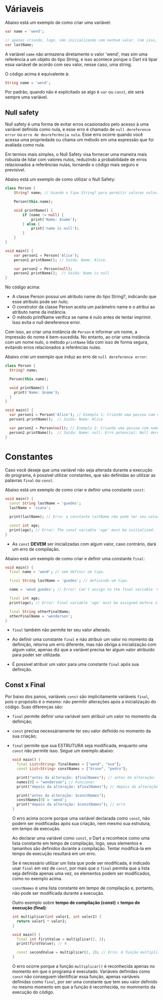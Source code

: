 # Váriaveis

Abaixo está um exemplo de como criar uma variável:

```dart
var name = 'wend';

// apenas criando, logo, não inicializando com nenhum valor. Com isso, ela será inicializada como NULL.
var lastName;
```

A variável `name` não armazena diretamente o valor 'wend', mas sim uma referência a um objeto do tipo String, e isso acontece porque o Dart irá tipar essa variável de acordo com seu valor, nesse caso, uma string.

O código acima é equivalente à:

```dart
String name = 'wend';
```

Por padrão, quando não é explicitado se algo é `var` ou `const`, ele será sempre uma variável.

## Null safety

Null safety é uma forma de evitar erros ocasionados pelo acesso à uma variável definida como nula, e esse erro é chamado de `null dereference error` ou `erro de desreferência nula`. Esse erro ocorre quando você acessa uma propriedade ou chama um método em uma expressão que foi avaliada como nula.

Em termos mais simples, o Null Safety visa fornecer uma maneira mais robusta de lidar com valores nulos, reduzindo a probabilidade de erros relacionados a referências nulas, tornando o código mais seguro e previsível.

Abaixo está um exemplo de como utilizar o Null Safety:

```dart
class Person {
    String? name; // Usando o tipo String? para permitir valores nulos.

    Person(this.name);

    void printName() {
        if (name != null) {
            print('Name: $name');
        } else {
            print('name is null');
        }
    }
}

void main() {
    var person1 = Person('Alice');
    person1.printName(); // Saída: Name: Alice.

    var person2 = Person(null);
    person2.printName();  // Saída: Name is null
}
```

No código acima:

- A classe Person possui um atributo name do tipo String?, indicando que esse atributo pode ser nulo;
- O construtor da classe Person aceita um parâmetro name e o atribui ao atributo name da instância.
- O método printName verifica se name é nulo antes de tentar imprimir. Isso evita o null dereference error.

Com isso, ao criar uma instância de `Person` e informar um nome, a impressão do nome é bem-sucedida. No entanto, ao criar uma instância com um nome nulo, o método `printName` lida com isso de forma segura, evitando erros relacionados a referências nulas.

Abaixo criei um exemplo que induz ao erro de `null dereference error`:

```dart
class Person {
  String? name;

  Person(this.name);

  void printName() {
    print('Name: $name');
  }
}

void main() {
  var person1 = Person('Alice'); // Exemplo 1: Criando uma pessoa com nome não nulo.
  person1.printName();  // Saída: Name: Alice

  var person2 = Person(null); // Exemplo 2: Criando uma pessoa com nome nulo.
  person2.printName();  // Saída: Name: null. Erro potencial: Null dereference error
}
```

# Constantes

Caso você deseje que uma variável não seja alterada durante a execução do programa, é possível utilizar constantes, que são definidas ao utilizar as palavras `final` ou `const`.

Abaixo está um exemplo de como criar e definir uma constante `const`:

```dart
void main() {
  const String lastName = 'guedes';
  lastName = 'viana';

  print(lastName); // Erro: a constante lastName não pode ter seu valor alterado.

  const int age;
  print(age); // Error: The const variable 'age' must be initialized.
}
```

- As `const` **DEVEM** ser inicializadas com algum valor, caso contrário, dará um erro de compilação.

Abaixo está um exemplo de como criar e definir uma constante `final`:

```dart
void main() {
  final name = 'wend'; // sem definir um tipo.

  final String lastName = 'guedes'; // definindo um tipo.

  name = 'wend guedes'; // Error: Can't assign to the final variable 'name'.

  final int age;
  print(age); // Error: Final variable 'age' must be assigned before it can be used.

  final String otherFinalName;
  otherFinalName = 'wenderson';
}
```

- `final` também não permite ter seu valor alterado.

- Ao definir uma constante `final` e não atribuir um valor no momento da definição, retorna um erro diferente, mas não obriga a inicialização com algum valor, apenas diz que a variável precisa ter algum valor atribuído para poder ser utilizada.

- É possível atribuir um valor para uma constante `final` após sua definição.

## Const x Final

Por baixo dos panos, variáveis `const` são implicitamente variáveis `final`, pois o propósito é o mesmo: não permitir alterações após a inicialização do código. Suas diferenças são:

- `final` permite definir uma variável sem atribuir um valor no momento da definição;

- `const` precisa necessáriamente ter seu valor definido no momento da sua criação;

- `final` permite que sua ESTRUTURA seja modificada, enquanto uma `const` não permite isso. Segue um exemplo abaixo:

  ```dart
  void main() {
    final List<String> finalNames = ["wend", "eve"];
    const List<String> constNames = ["bruno", "pedro"];

    print("antes da alteração: $finalNames"); // antes da alteração: [wend, eve]
    names[0] = "wenderson"; // Funciona!
    print("depois da alteração: $finalNames"); // depois da alteração: [wenderson, eve]

    print("antes da alteração: $constNames");
    constNames[0] = 'wend';
    print("depois da alteração: $constNames"); // erro
  }
  ```

  O erro acima ocorre porque uma variável declarada como `const`, não podem ser modificadas após sua criação, nem mesmo sua estrutura, em tempo de execução.

  Ao declarar uma variável como `const`, o Dart a reconhece como uma lista constante em tempo de compilação, logo, seus elementos e tamanhos são definidos durante a compilação. Tentar modificá-la em tempo de execução resultará em um erro.

  Se é necessário utilizar um lista que pode ser modificada, é indicado usar `final` em vez de `const`, por mais que o `final` permita que a lista seja definida apenas uma vez, os elementos podem ser modificados, como no exemplo acima.

  `constNames` é uma lista constante em tempo de compilação e, portanto, não pode ser modificada durante a execução.

  Outro exemplo sobre **tempo de compilação (const)** x **tempo de execução (final)**:

  ```dart
  int multiplicar(int valor1, int valor2) {
    return valor1 * valor2;
  }

  void main() {
    final int firstValue = multiplicar(2, 2);
    print(firstValue); // 4

    const secondValue = multiplicar(2, 2); // Erro: A função multiplicar() não é constante, logo, não é reconhecida pela variável constante secondeValue.
  }
  ```

  O erro ocorre porque a função `multiplicar()` é reconhecida apenas no momento em que o programa é executado. Variáveis definidas como `const` não conseguem identificar essa função, apenas variáveis definidas como `final`, por ser uma constante que tem seu valor definido no mesmo momento em que a função é reconhecida, no mommento da execução do código.